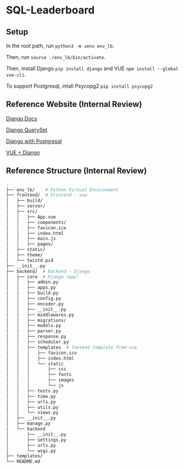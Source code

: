 # SQL-Leaderboard

## Setup

In the root path, run ``python3 -m venv env_lb``.

Then, run ``source ./env_lb/bin/activate``.

Then, install Django ``pip install django`` and VUE ``npm install --global vue-cli``.

To support Postgresql, intall Psycopg2 ``pip install psycopg2``

## Reference Website (Internal Review)

[Django Docs](https://docs.djangoproject.com/en/4.0/intro/)

[Django QuerySet](https://docs.djangoproject.com/en/4.0/ref/models/querysets/#select-for-update)

[Django with Postgresql](https://stackoverflow.com/questions/5394331/how-to-set-up-a-postgresql-database-in-django)

[VUE + Django](https://blog.logrocket.com/how-to-build-vue-js-app-django-rest-framework/)

## Reference Structure (Internal Review)

```bash
.
├── env_lb/    # Python Virtual Environment
├── frontend/  # Frontend - vue
│   ├── build/
│   ├── server/
│   ├── src/  
│   │   ├── App.vue
│   │   ├── components/  
│   │   ├── favicon.ico
│   │   ├── index.html  
│   │   ├── main.js
│   │   ├── pages/
│   ├── static/
│   ├── theme/
│   └── twistd.pid
├── __init__.py
├── backend/  # Backend - Django
│   ├── core  # Django（app）
│   │   ├── admin.py
│   │   ├── apps.py
│   │   ├── build.py
│   │   ├── config.py
│   │   ├── encoder.py
│   │   ├── __init__.py
│   │   ├── middlewares.py
│   │   ├── migrations/
│   │   ├── models.py
│   │   ├── parser.py
│   │   ├── response.py
│   │   ├── scheduler.py
│   │   ├── templates  # fontend template from vue
│   │   │   ├── favicon.ico
│   │   │   ├── index.html
│   │   │   └── static
│   │   │       ├── css
│   │   │       ├── fonts
│   │   │       ├── images
│   │   │       └── js
│   │   ├── tests.py
│   │   ├── time.py
│   │   ├── urls.py
│   │   ├── utils.py
│   │   └── views.py
│   ├── __init__.py
│   ├── manage.py
│   └── backend
│       ├── __init__.py
│       ├── settings.py
│       ├── urls.py
│       └── wsgi.py
├── templates/  
└── README.md
```
